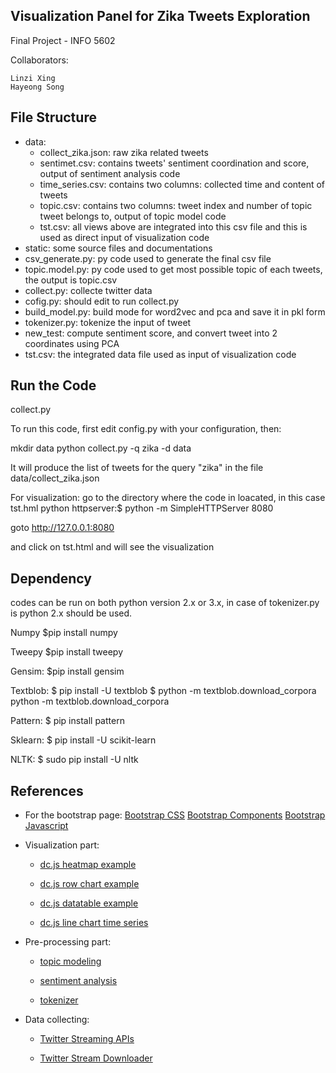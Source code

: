 ## Visualization Panel for Zika Tweets Exploration 
Final Project - INFO 5602

Collaborators:

	Linzi Xing
	Hayeong Song

## File Structure
* data:
	* collect_zika.json: raw zika related tweets
	* sentimet.csv: contains tweets' sentiment coordination and score, output of sentiment analysis code
	* time_series.csv: contains two columns: collected time and content of tweets
	* topic.csv: contains two columns: tweet index and number of topic tweet belongs to, output of topic model code
	* tst.csv: all views above are integrated into this csv file and this is used as direct input of visualization code
* static: some source files and documentations
* csv_generate.py: py code used to generate the final csv file
* topic.model.py: py code used to get most possible topic of each tweets, the output is topic.csv
* collect.py: collecte twitter data
* cofig.py: should edit to run collect.py 
* build_model.py: build mode for word2vec and pca and save it in pkl form
* tokenizer.py: tokenize the input of tweet
* new_test: compute sentiment score, and convert tweet into 2 coordinates using PCA
* tst.csv: the integrated data file used as input of visualization code

## Run the Code

collect.py

To run this code, first edit config.py with your configuration, then:

mkdir data python collect.py -q zika -d data

It will produce the list of tweets for the query "zika" in the file data/collect_zika.json

For visualization:
go to the directory where the code in loacated, in this case tst.hml
python httpserver:$ python -m SimpleHTTPServer 8080

goto
http://127.0.0.1:8080

and click on tst.html and will see the visualization


## Dependency

codes can be run on both python version 2.x or 3.x, in case of tokenizer.py is python 2.x should be used.

Numpy
$pip install numpy

Tweepy
$pip install tweepy

Gensim: 
$pip install gensim

Textblob:
$ pip install -U textblob
$ python -m textblob.download_corpora python -m textblob.download_corpora

Pattern:
$ pip install pattern

Sklearn:
$ pip install -U scikit-learn

NLTK:
$ sudo pip install -U nltk



## References
* For the bootstrap page:
[Bootstrap CSS](http://getbootstrap.com/css/)
[Bootstrap Components](http://getbootstrap.com/components/)
[Bootstrap Javascript](http://getbootstrap.com/javascript/)

* Visualization part:
	* [dc.js heatmap example](https://github.com/dc-js/dc.js/blob/master/web/examples/heat.html)

	* [dc.js row chart example](https://github.com/dc-js/dc.js/blob/master/web/examples/row.html)

	* [dc.js datatable example](https://github.com/dc-js/dc.js/blob/master/web/examples/table-on-aggregated-data.html)

	* [dc.js line chart time series](http://www.d3noob.org/2013/08/add-line-chart-in-dcjs.html)

* Pre-processing part:
	* [topic modeling](https://www.analyticsvidhya.com/blog/2016/08/beginners-guide-to-topic-modeling-in-python/)
	
	* [sentiment analysis](https://github.com/jdwittenauer/twitter-viz-demo)
	
	* [tokenizer](http://sentiment.christopherpotts.net/code-data/happyfuntokenizing.py)
	
* Data collecting:
	* [Twitter Streaming APIs](https://dev.twitter.com/streaming/overview)
	
	* [Twitter Stream Downloader](https://gist.github.com/bonzanini/af0463b927433c73784d)

